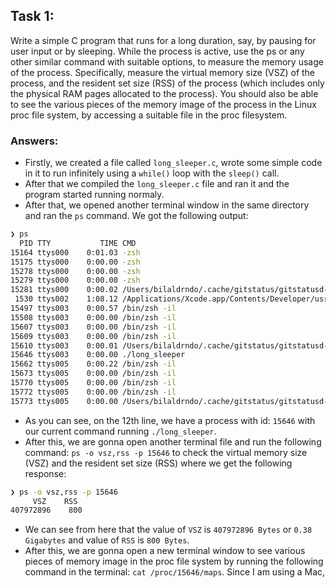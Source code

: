 ## Task 1:
Write a simple C program that runs for a long duration, say, by pausing for user input or by sleeping. While the process is active, use the ps or any other similar command with suitable options, to measure the memory usage of the process. Specifically, measure the virtual memory size (VSZ) of the process, and the resident set size (RSS) of the process (which includes only the physical RAM pages allocated to the process). You should also be able to see the various pieces of the memory image of the process in the Linux proc file system, by accessing a suitable file in the proc filesystem.

### Answers:
- Firstly, we created a file called `long_sleeper.c`, wrote some simple code in it to run infinitely using a `while()` loop with the `sleep()` call.
- After that we compiled the `long_sleeper.c` file and ran it and the program started running normaly.
- After that, we opened another terminal window in the same directory and ran the `ps` command. We got the following output:
```bash
❯ ps
  PID TTY           TIME CMD
15164 ttys000    0:01.03 -zsh
15175 ttys000    0:00.00 -zsh
15278 ttys000    0:00.00 -zsh
15279 ttys000    0:00.00 -zsh
15281 ttys000    0:00.02 /Users/bilaldrndo/.cache/gitstatus/gitstatusd-darwin-arm64 -G v1.5.
 1530 ttys002    1:08.12 /Applications/Xcode.app/Contents/Developer/usr/bin/xcdevice observe
15497 ttys003    0:00.57 /bin/zsh -il
15508 ttys003    0:00.00 /bin/zsh -il
15607 ttys003    0:00.00 /bin/zsh -il
15609 ttys003    0:00.00 /bin/zsh -il
15610 ttys003    0:00.01 /Users/bilaldrndo/.cache/gitstatus/gitstatusd-darwin-arm64 -G v1.5.
15646 ttys003    0:00.00 ./long_sleeper
15662 ttys005    0:00.22 /bin/zsh -il
15673 ttys005    0:00.00 /bin/zsh -il
15770 ttys005    0:00.00 /bin/zsh -il
15772 ttys005    0:00.00 /bin/zsh -il
15773 ttys005    0:00.00 /Users/bilaldrndo/.cache/gitstatus/gitstatusd-darwin-arm64 -G v1.5.
```
- As you can see, on the 12th line, we have a process with id: `15646` with our current command running `./long_sleeper`.
- After this, we are gonna open another terminal file and run the following command: `ps -o vsz,rss -p 15646` to check the virtual memory size (VSZ) and the resident set size (RSS) where we get the following response:
```bash
❯ ps -o vsz,rss -p 15646
     VSZ    RSS
407972896    800
```
- We can see from here that the value of `VSZ` is `407972896 Bytes` or `0.38 Gigabytes` and value of `RSS` is `800 Bytes`.
- After this, we are gonna open a new terminal window to see various pieces of memory image in the proc file system by running the following command in the terminal: `cat /proc/15646/maps`. Since I am using a Mac, 


